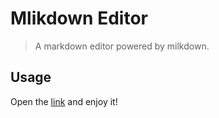 # Mlikdown Editor

> A markdown editor powered by milkdown.

## Usage 

Open the [link](https://milkdown.netlify.app/) and enjoy it!